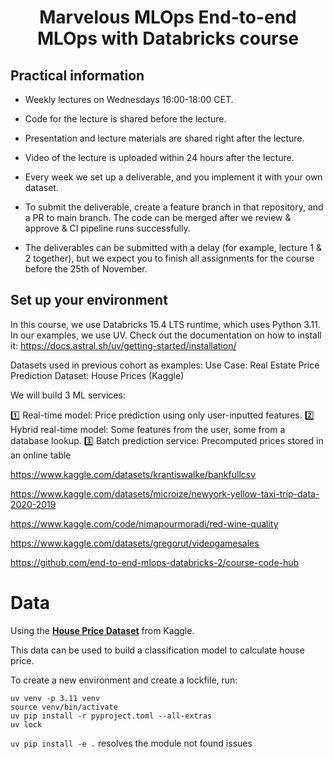 <h1 align="center">
Marvelous MLOps End-to-end MLOps with Databricks course

## Practical information

- Weekly lectures on Wednesdays 16:00-18:00 CET.
- Code for the lecture is shared before the lecture.
- Presentation and lecture materials are shared right after the lecture.
- Video of the lecture is uploaded within 24 hours after the lecture.

- Every week we set up a deliverable, and you implement it with your own dataset.
- To submit the deliverable, create a feature branch in that repository, and a PR to main branch. The code can be merged after we review & approve & CI pipeline runs successfully.
- The deliverables can be submitted with a delay (for example, lecture 1 & 2 together), but we expect you to finish all assignments for the course before the 25th of November.

## Set up your environment

In this course, we use Databricks 15.4 LTS runtime, which uses Python 3.11.
In our examples, we use UV. Check out the documentation on how to install it: https://docs.astral.sh/uv/getting-started/installation/

Datasets used in previous cohort as examples:
Use Case: Real Estate Price Prediction
Dataset: House Prices (Kaggle)

We will build 3 ML services:

1️⃣ Real-time model: Price prediction using only user-inputted features.
2️⃣ Hybrid real-time model: Some features from the user, some from a database lookup.
3️⃣ Batch prediction service: Precomputed prices stored in an online table

https://www.kaggle.com/datasets/krantiswalke/bankfullcsv

https://www.kaggle.com/datasets/microize/newyork-yellow-taxi-trip-data-2020-2019

https://www.kaggle.com/code/nimapourmoradi/red-wine-quality

https://www.kaggle.com/datasets/gregorut/videogamesales

https://github.com/end-to-end-mlops-databricks-2/course-code-hub

# Data

Using the [**House Price Dataset**](https://www.kaggle.com/c/house-prices-advanced-regression-techniques/data) from Kaggle.

This data can be used to build a classification model to calculate house price.

To create a new environment and create a lockfile, run:

```
uv venv -p 3.11 venv
source venv/bin/activate
uv pip install -r pyproject.toml --all-extras
uv lock
```

`uv pip install -e .` resolves the module not found issues
